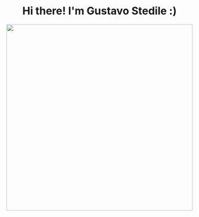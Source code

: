 <h1 align="center">Hi there! I'm Gustavo Stedile :)</h1>
<p align = "center">
  <img src = "https://github-readme-stats.vercel.app/api?username=Gustavo-Stedile&show_icons=true&theme=bear" width = 500>
 </p>
